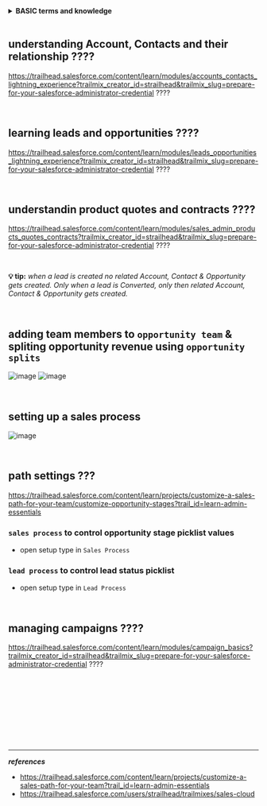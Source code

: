 
<details>
<summary> <b> BASIC terms and knowledge </b> </summary>  
<p>

---  
  
opportunity: a pending sale or deal.

A lead is an unqualified contact, while a prospect is a qualified contact who has been moved into the sales process.
customer is a contact whom with you have to close a deal.


lead ------>  prospects ----------> customer  
  
  
---  
  
</p>  
</details>



<br/>

## understanding Account, Contacts and their relationship ????

https://trailhead.salesforce.com/content/learn/modules/accounts_contacts_lightning_experience?trailmix_creator_id=strailhead&trailmix_slug=prepare-for-your-salesforce-administrator-credential ????


<br/>

## learning leads and opportunities ????
https://trailhead.salesforce.com/content/learn/modules/leads_opportunities_lightning_experience?trailmix_creator_id=strailhead&trailmix_slug=prepare-for-your-salesforce-administrator-credential ????

<br/>

## understandin product quotes and contracts ????
https://trailhead.salesforce.com/content/learn/modules/sales_admin_products_quotes_contracts?trailmix_creator_id=strailhead&trailmix_slug=prepare-for-your-salesforce-administrator-credential ????

<br/>


**💡 tip:** _when a lead is created no related Account, Contact & Opportunity gets created. Only when a lead is Converted, only then related Account, Contact & Opportunity gets created._


<br/>

## adding team members to ``opportunity team`` & spliting opportunity revenue using ``opportunity splits``
![image](https://user-images.githubusercontent.com/63545175/193563982-fdd2beeb-58f6-4848-bf1a-167ee647bac3.png)
![image](https://user-images.githubusercontent.com/63545175/193563996-374f9a83-a479-4a5f-bd78-a56759fabfad.png)


<br/>


## setting up a sales process
![image](https://user-images.githubusercontent.com/63545175/191659062-baf6f5df-0d51-4e7b-b900-6005cb2be1fb.png)


<br/>


## path settings ???
https://trailhead.salesforce.com/content/learn/projects/customize-a-sales-path-for-your-team/customize-opportunity-stages?trail_id=learn-admin-essentials



### ``sales process`` to control opportunity stage picklist values
- open setup type in ``Sales Process``


### ``lead process`` to control lead status picklist
- open setup type in ``Lead Process``


<br/>


## managing campaigns ????
https://trailhead.salesforce.com/content/learn/modules/campaign_basics?trailmix_creator_id=strailhead&trailmix_slug=prepare-for-your-salesforce-administrator-credential ????


















<br/>

<br/>

<br/>

<br/>

<br/>

<br/>

<br/>

<br/>


--- 

***references***

  - https://trailhead.salesforce.com/content/learn/projects/customize-a-sales-path-for-your-team?trail_id=learn-admin-essentials
  - https://trailhead.salesforce.com/users/strailhead/trailmixes/sales-cloud





